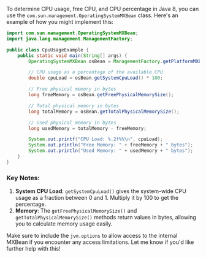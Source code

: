To determine CPU usage, free CPU, and CPU percentage in Java 8, you can use the `com.sun.management.OperatingSystemMXBean` class. Here's an example of how you might implement this:

```java
import com.sun.management.OperatingSystemMXBean;
import java.lang.management.ManagementFactory;

public class CpuUsageExample {
    public static void main(String[] args) {
        OperatingSystemMXBean osBean = ManagementFactory.getPlatformMXBean(OperatingSystemMXBean.class);

        // CPU usage as a percentage of the available CPU
        double cpuLoad = osBean.getSystemCpuLoad() * 100;

        // Free physical memory in bytes
        long freeMemory = osBean.getFreePhysicalMemorySize();

        // Total physical memory in bytes
        long totalMemory = osBean.getTotalPhysicalMemorySize();

        // Used physical memory in bytes
        long usedMemory = totalMemory - freeMemory;

        System.out.printf("CPU Load: %.2f%%\n", cpuLoad);
        System.out.println("Free Memory: " + freeMemory + " bytes");
        System.out.println("Used Memory: " + usedMemory + " bytes");
    }
}
```

### Key Notes:
1. **System CPU Load**: `getSystemCpuLoad()` gives the system-wide CPU usage as a fraction between 0 and 1. Multiply it by 100 to get the percentage.
2. **Memory**: The `getFreePhysicalMemorySize()` and `getTotalPhysicalMemorySize()` methods return values in bytes, allowing you to calculate memory usage easily.

Make sure to include the `jvm.options` to allow access to the internal MXBean if you encounter any access limitations. Let me know if you'd like further help with this!
